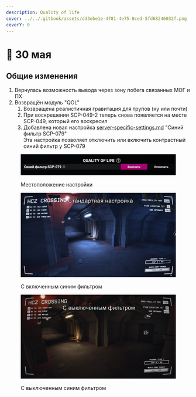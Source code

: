 ```yaml
---
description: Quality of life
cover: ../../.gitbook/assets/dd3ebe1e-4781-4e75-8ced-5fd68246032f.png
coverY: 0
---
```


# 🌿 30 мая

## Общие изменения

1. Вернулась возможность вывода через зону побега связанных МОГ и ПХ
2. Возвращён модуль "QOL"
   1. Возвращена реалистичная гравитация для трупов (ну или почти)
   2. При воскрешении SCP-049-2 теперь снова появляется на месте SCP-049, который его воскресил
   3. Добавлена новая настройка [server-specific-settings.md](../../newbies/obshii-spisok/server-specific-settings.md "mention") "Синий фильтр SCP-079"\
      Эта настройка позволяет отключить или включить контрастный синий фильтр у SCP-079

<figure><img src="../../.gitbook/assets/image.png" alt=""><figcaption><p>Местоположение настройки</p></figcaption></figure>

<figure><img src="../../.gitbook/assets/image (2).png" alt=""><figcaption><p>С включенным синим фильтром</p></figcaption></figure>

<figure><img src="../../.gitbook/assets/image (3).png" alt=""><figcaption><p>С выключенным синим фильтром</p></figcaption></figure>
